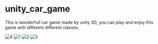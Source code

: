 # unity_car_game
This is wonderfull car game made by unity 3D, you can play and enjoy this game with different different classes.


![4](https://user-images.githubusercontent.com/107117774/189455413-c9d44b0b-694e-4c8f-a100-ec03ca24c5db.png) ![1](https://user-images.githubusercontent.com/107117774/189455409-787eb5a6-133c-4e26-ae3e-129de478600c.png) ![2](https://user-images.githubusercontent.com/107117774/189455411-f2ac3b94-c21d-4115-bc8d-69003f1c563f.png) ![3](https://user-images.githubusercontent.com/107117774/189455412-8fa09a4d-acea-4ce8-93db-47b545008e1a.png)
